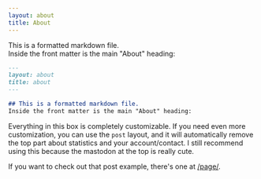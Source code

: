 ```yaml
---
layout: about
title: About
---
```


This is a formatted markdown file.  
Inside the front matter is the main "About" heading:

```markdown
---
layout: about
title: about
---

## This is a formatted markdown file.
Inside the front matter is the main "About" heading:
```

Everything in this box is completely customizable. If you need even more customization, you can use the `post` layout, and it will automatically remove the top part about statistics and your account/contact. I still recommend using this because the mastodon at the top is really cute.

If you want to check out that post example, there's one at [/page/](/page/).
